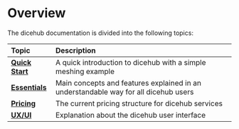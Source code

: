 # Overview

The dicehub documentation is divided into the following topics:

| Topic                                        | Description                                                                         |
| :------------------------------------------- | :---------------------------------------------------------------------------------- |
| [**Quick Start**](./quick_start.md)          | A quick introduction to dicehub with a simple meshing example                       |
| [**Essentials**](./essentials/namespaces.md) | Main concepts and features explained in an understandable way for all dicehub users |
| [**Pricing**](./pricing/plans.md)            | The current pricing structure for dicehub services                                  |
| [**UX/UI**](./ui/user_dashboard_ui.md)       | Explanation about the dicehub user interface                                        |
